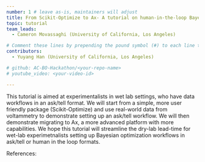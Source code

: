 ```yaml
---
number: 1 # leave as-is, maintainers will adjust
title: From Scikit-Optimize to Ax- A tutorial on human-in-the-loop Bayesian optimization  
topic: tutorial
team_leads:
  - Cameron Movassaghi (University of California, Los Angeles)

# Comment these lines by prepending the pound symbol (#) to each line to hide these elements
contributors:
  - Yuyang Han (University of California, Los Angeles)

# github: AC-BO-Hackathon/<your-repo-name>
# youtube_video: <your-video-id>

---
```


This tutorial is aimed at experimentalists in wet lab settings, who have data workflows in an ask/tell format. We will start from a simple, more user friendly package (Scikit-Optimize) and use real-world data from voltammetry to demonstrate setting up an ask/tell workflow. We will then demonstrate migrating to Ax, a more advanced platform with more capabilities. We hope this tutorial will streamline the dry-lab lead-time for wet-lab experimetnalists setting up Bayesian optimization workflows in ask/tell or human in the loop formats.

References:
